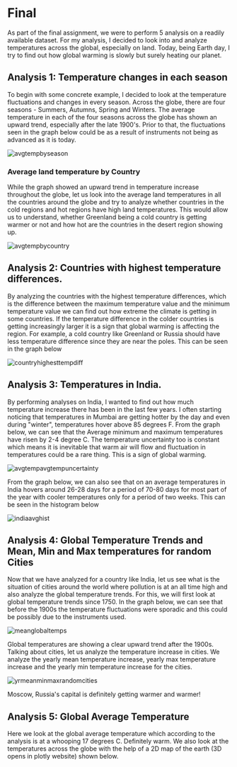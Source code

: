 # Final

As part of the final assignment, we were to perform 5 analysis on a readily available dataset.
For my analysis, I decided to look into and analyze temperatures across the global, especially on land.
Today, being Earth day, I try to find out how global warming is slowly but surely heating our planet.

## Analysis 1: Temperature changes in each season

To begin with some concrete example, I decided to look at the temperature fluctuations and changes in every season. Across the globe, there are four seasons - Summers, Autumns, Spring and Winters. The average temperature in each of the four seasons across the globe has shown an upward trend, especially after the late 1900's. Prior to that, the fluctuations seen in the graph below could be as a result of instruments not being as advanced as it is today.

![avgtempbyseason](https://cloud.githubusercontent.com/assets/25044644/25309105/dddeeaf2-2791-11e7-9ed5-9fc2cc16032a.png)

### Average land temperature by Country

While the graph showed an upward trend in temperature increase throughout the globe, let us look into the average land temperatures in all the countries around the globe and try to analyze whether countries in the cold regions and hot regions have high land temperatures. This would allow us to understand, whether Greenland being a cold country is getting warmer or not and how hot are the countries in the desert region showing up.

![avgtempbycountry](https://cloud.githubusercontent.com/assets/25044644/25309220/31d525e2-2795-11e7-98e5-0dce316cdc20.png)

## Analysis 2: Countries with highest temperature differences.

By analyzing the countries with the highest temperature differences, which is the difference between the maximum temperature value and the minimum temperature value we can find out how extreme the climate is getting in some countries. If the temperature difference in the colder countries is getting increasingly larger it is a sign that global warming is affecting the region. For example, a cold country like Greenland or Russia should have less temperature difference since they are near the poles. This can be seen in the graph below

![countryhighesttempdiff](https://cloud.githubusercontent.com/assets/25044644/25309253/6621145e-2796-11e7-8f0e-7e205c9122d7.png)

## Analysis 3: Temperatures in India.

By performing analyses on India, I wanted to find out how much temperature increase there has been in the last few years. I often starting noticing that temperatures in Mumbai are getting hotter by the day and even during "winter", temperatures hover above 85 degrees F. From the graph below, we can see that the Average minimum and maximum temperatures have risen by 2-4 degree C. The temperature uncertainty too is constant which means it is inevitable that warm air will flow and fluctuation in temperatures could be a rare thing. This is a sign of global warming. 

![avgtempavgtempuncertainty](https://cloud.githubusercontent.com/assets/25044644/25309317/db5921ca-2797-11e7-9cc9-ce88b19ad79c.png)

From the graph below, we can also see that on an average temperatures in India hovers around 26-28 days for a period of 70-80 days for most part of the year with cooler temperatures only for a period of two weeks. This can be seen in the histogram below

![indiaavghist](https://cloud.githubusercontent.com/assets/25044644/25309338/64a852ac-2798-11e7-84d8-3864fa66dac6.png)

## Analysis 4: Global Temperature Trends and Mean, Min and Max temperatures for random Cities

Now that we have analyzed for a country like India, let us see what is the situation of cities around the world where pollution is at an all time high and also analyze the global temperature trends. For this, we will first look at global temperature trends since 1750. In the graph below, we can see that before the 1900s the temperature fluctuations were sporadic and this could be possibly due to the instruments used.

![meanglobaltemps](https://cloud.githubusercontent.com/assets/25044644/25309354/fabd92ca-2798-11e7-88cf-c64c61276d01.png)

Global temperatures are showing a clear upward trend after the 1900s.
Talking about cities, let us analyze the temperature increase in cities.
We analyze the yearly mean temperature increase, yearly max temperature increase and the yearly min temperature increase for the cities.

![yrmeanminmaxrandomcities](https://cloud.githubusercontent.com/assets/25044644/25309365/4947738e-2799-11e7-866b-a01312dae3fd.png)

Moscow, Russia's capital is definitely getting warmer and warmer!

## Analysis 5: Global Average Temperature 

Here we look at the global average temperature which according to the analysis is at a whooping 17 degrees C. Definitely warm. We also look at the temperatures across the globe with the help of a 2D map of the earth (3D opens in plotly website) shown below. 



















